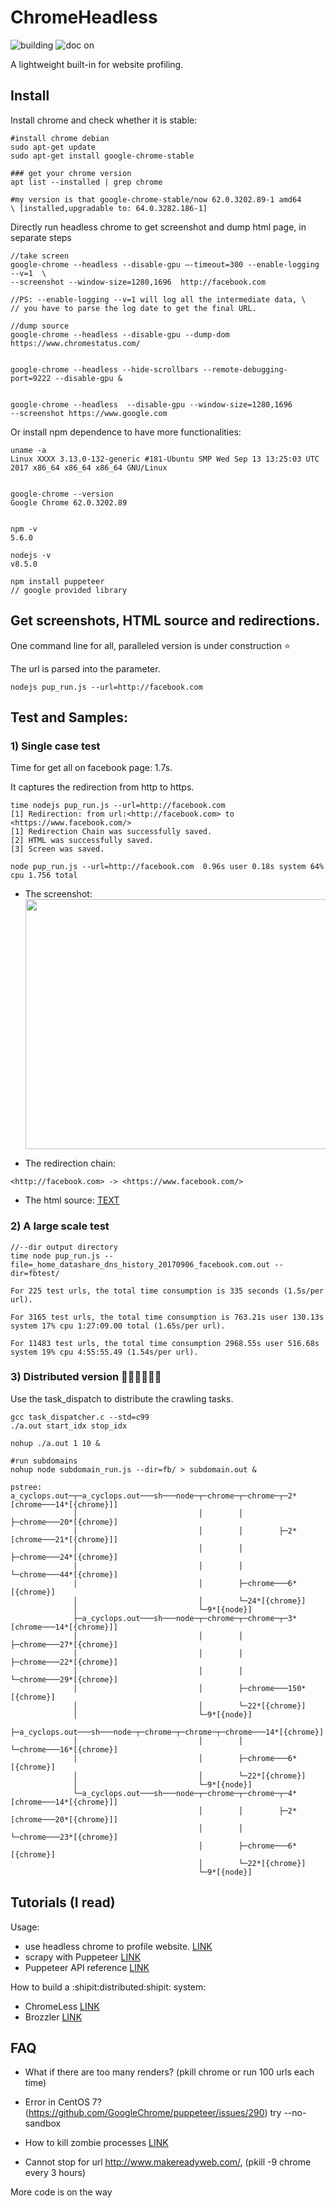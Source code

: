 # ChromeHeadless

<p align="left">
<img src="https://ci.pytorch.org/jenkins/job/pytorch-builds/job/pytorch-win-ws2016-cuda9-cudnn7-py3-trigger/badge/icon" alt="building">

<img src="https://img.shields.io/readthedocs/pip.svg" alt="doc on">
</p>
A lightweight built-in for website profiling.

## Install

Install chrome and check whether it is stable:

```
#install chrome debian
sudo apt-get update
sudo apt-get install google-chrome-stable

### get your chrome version
apt list --installed | grep chrome

#my version is that google-chrome-stable/now 62.0.3202.89-1 amd64
\ [installed,upgradable to: 64.0.3282.186-1]

```

Directly run headless chrome to get screenshot and dump html page, in separate steps

```
//take screen
google-chrome --headless --disable-gpu —-timeout=300 --enable-logging --v=1  \
--screenshot --window-size=1280,1696  http://facebook.com

//PS: --enable-logging --v=1 will log all the intermediate data, \
// you have to parse the log date to get the final URL.

//dump source
google-chrome --headless --disable-gpu --dump-dom https://www.chromestatus.com/


google-chrome --headless --hide-scrollbars --remote-debugging-port=9222 --disable-gpu &


google-chrome --headless  --disable-gpu --window-size=1280,1696
--screenshot https://www.google.com

```

Or install npm dependence to have more functionalities:
```
uname -a
Linux XXXX 3.13.0-132-generic #181-Ubuntu SMP Wed Sep 13 13:25:03 UTC 2017 x86_64 x86_64 x86_64 GNU/Linux


google-chrome --version
Google Chrome 62.0.3202.89


npm -v
5.6.0

nodejs -v
v8.5.0

npm install puppeteer
// google provided library
```

## Get screenshots, HTML source and redirections.

One command line for all, paralleled version is under construction :star:

The url is parsed into the parameter.

```
nodejs pup_run.js --url=http://facebook.com
```

## Test and Samples:

### 1) Single case test

Time for get all on facebook page: 1.7s.

It captures the redirection from http to https.

```
time nodejs pup_run.js --url=http://facebook.com
[1] Redirection: from url:<http://facebook.com> to <https://www.facebook.com/>
[1] Redirection Chain was successfully saved.
[2] HTML was successfully saved.
[3] Screen was saved.

node pup_run.js --url=http://facebook.com  0.96s user 0.18s system 64% cpu 1.756 total
```

- The screenshot: <img src="https://github.com/ririhedou/ChromeHeadless/blob/master/fb/facebook.com.screen.png" width="800" height="400" />


- The redirection chain:

```
<http://facebook.com> -> <https://www.facebook.com/>
```

- The html source: [TEXT](https://github.com/ririhedou/ChromeHeadless/blob/master/fb/facebook.com.source.txt)

### 2) A large scale test

```
//--dir output directory
time node pup_run.js --file=_home_datashare_dns_history_20170906_facebook.com.out --dir=fbtest/

For 225 test urls, the total time consumption is 335 seconds (1.5s/per url).

For 3165 test urls, the total time consumption is 763.21s user 130.13s system 17% cpu 1:27:09.00 total (1.65s/per url).

For 11483 test urls, the total time consumption 2968.55s user 516.68s system 19% cpu 4:55:55.49 (1.54s/per url).

```


### 3) Distributed version :rocket::rocket::rocket::rocket::rocket::rocket:

Use the task_dispatch to distribute the crawling tasks.

```
gcc task_dispatcher.c --std=c99
./a.out start_idx stop_idx

nohup ./a.out 1 10 &

#run subdomains
nohup node subdomain_run.js --dir=fb/ > subdomain.out &

pstree:
a_cyclops.out─┬─a_cyclops.out───sh───node─┬─chrome─┬─chrome─┬─2*[chrome───14*[{chrome}]]
              │                           │        │        ├─chrome───20*[{chrome}]
              │                           │        │        ├─2*[chrome───21*[{chrome}]]
              │                           │        │        ├─chrome───24*[{chrome}]
              │                           │        │        └─chrome───44*[{chrome}]
              │                           │        ├─chrome───6*[{chrome}]
              │                           │        └─24*[{chrome}]
              │                           └─9*[{node}]
              ├─a_cyclops.out───sh───node─┬─chrome─┬─chrome─┬─3*[chrome───14*[{chrome}]]
              │                           │        │        ├─chrome───27*[{chrome}]
              │                           │        │        ├─chrome───22*[{chrome}]
              │                           │        │        └─chrome───29*[{chrome}]
              │                           │        ├─chrome───150*[{chrome}]
              │                           │        └─22*[{chrome}]
              │                           └─9*[{node}]
              ├─a_cyclops.out───sh───node─┬─chrome─┬─chrome─┬─chrome───14*[{chrome}]
              │                           │        │        └─chrome───16*[{chrome}]
              │                           │        ├─chrome───6*[{chrome}]
              │                           │        └─22*[{chrome}]
              │                           └─9*[{node}]
              └─a_cyclops.out───sh───node─┬─chrome─┬─chrome─┬─4*[chrome───14*[{chrome}]]
                                          │        │        ├─2*[chrome───20*[{chrome}]]
                                          │        │        └─chrome───23*[{chrome}]
                                          │        ├─chrome───6*[{chrome}]
                                          │        └─22*[{chrome}]
                                          └─9*[{node}]

```

## Tutorials (I read)

Usage:

- use headless chrome to profile website. [LINK](https://medium.com/@e_mad_ehsan/getting-started-with-puppeteer-and-chrome-headless-for-web-scrapping-6bf5979dee3e)
- scrapy with Puppeteer [LINK](https://codeburst.io/a-guide-to-automating-scraping-the-web-with-javascript-chrome-puppeteer-node-js-b18efb9e9921)
- Puppeteer API reference [LINK](https://github.com/GoogleChrome/puppeteer/blob/v0.10.2/docs/api.md#pageclose)

How to build a :shipit:distributed:shipit: system:

- ChromeLess [LINK](https://github.com/graphcool/chromeless)
- Brozzler [LINK](https://github.com/internetarchive/brozzler)


## FAQ

- What if there are too many renders? (pkill chrome or run 100 urls each time)
- Error in CentOS 7? (https://github.com/GoogleChrome/puppeteer/issues/290)
  try --no-sandbox
- How to kill zombie processes [LINK](https://www.geeksforgeeks.org/zombie-processes-prevention/)

- Cannot stop for url http://www.makereadyweb.com/,  (pkill -9 chrome every 3 hours)


More code is on the way
